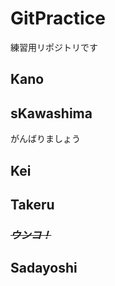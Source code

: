 ﻿# GitPractice
練習用リポジトリです

## Kano

## sKawashima
がんばりましょう

## Kei

## Takeru
### ~~***ウンコ！***~~

## Sadayoshi
